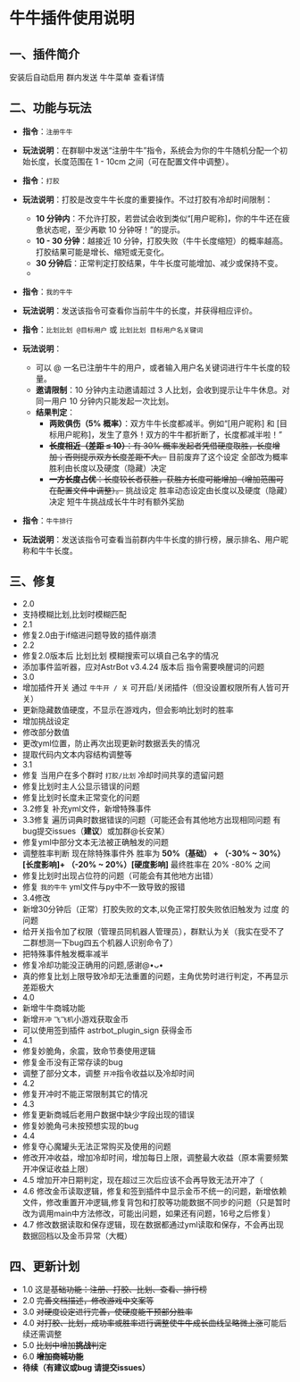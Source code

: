 # 牛牛插件使用说明

## 一、插件简介
安装后自动启用 群内发送 牛牛菜单 查看详情

## 二、功能与玩法

- **指令**：`注册牛牛`
- **玩法说明**：在群聊中发送“注册牛牛”指令，系统会为你的牛牛随机分配一个初始长度，长度范围在 1 - 10cm 之间（可在配置文件中调整）。

- **指令**：`打胶`
- **玩法说明**：打胶是改变牛牛长度的重要操作。不过打胶有冷却时间限制：
    - **10 分钟内**：不允许打胶，若尝试会收到类似“[用户昵称]，你的牛牛还在疲惫状态呢，至少再歇 10 分钟呀！”的提示。
    - **10 - 30 分钟**：越接近 10 分钟，打胶失败（牛牛长度缩短）的概率越高。打胶结果可能是增长、缩短或无变化。
    - **30 分钟后**：正常判定打胶结果，牛牛长度可能增加、减少或保持不变。
    - 
- **指令**：`我的牛牛`
- **玩法说明**：发送该指令可查看你当前牛牛的长度，并获得相应评价。

- **指令**：`比划比划 @目标用户` 或 `比划比划 目标用户名关键词`
- **玩法说明**：
    - 可以 @ 一名已注册牛牛的用户，或者输入用户名关键词进行牛牛长度的较量。
    - **邀请限制**：10 分钟内主动邀请超过 3 人比划，会收到提示让牛牛休息。对同一用户 10 分钟内只能发起一次比划。
    - **结果判定**：
        - **两败俱伤（5% 概率）**：双方牛牛长度都减半。例如“[用户昵称] 和 [目标用户昵称]，发生了意外！双方的牛牛都折断了，长度都减半啦！”
        - ~~**长度相近（差距 ≤ 10）**：有 30% 概率发起者凭借硬度取胜，长度增加；否则提示双方长度差距不大。~~ 目前废弃了这个设定 全部改为概率胜利由长度以及硬度（隐藏）决定
        - ~~**一方长度占优**：长度较长者获胜，获胜方长度可能增加（增加范围可在配置文件中调整）。~~ 挑战设定 胜率动态设定由长度以及硬度（隐藏）决定 短牛牛挑战成长牛牛时有额外奖励

- **指令**：`牛牛排行`
- **玩法说明**：发送该指令可查看当前群内牛牛长度的排行榜，展示排名、用户昵称和牛牛长度。

## 三、修复

- 2.0
- 支持模糊比划,比划时模糊匹配
- 2.1
- 修复2.0由于if缩进问题导致的插件崩溃
- 2.2
- 修复2.0版本后 比划比划 模糊搜索可以填自己名字的情况
- 添加事件监听器，应对AstrBot v3.4.24 版本后 指令需要唤醒词的问题
- 3.0
- 增加插件开关 通过 `牛牛开 / 关` 可开启/关闭插件（但没设置权限所有人皆可开关）
- 更新隐藏数值硬度，不显示在游戏内，但会影响比划时的胜率
- 增加挑战设定
- 修改部分数值
- 更改yml位置，防止再次出现更新时数据丢失的情况
- 提取代码内文本内容结构调整等
- 3.1
- 修复 当用户在多个群时 `打胶/比划` 冷却时间共享的遗留问题
- 修复比划时主人公显示错误的问题
- 修复比划时长度未正常变化的问题
- 3.2修复 补充yml文件，新增特殊事件
- 3.3修复 遍历词典时数据错误的问题（可能还会有其他地方出现相同问题 有bug提交issues（**建议**）或加群@长安某）
- 修复yml中部分文本无法被正确触发的问题
- 调整胜率判断 现在除特殊事件外 胜率为      **50%（基础） +  （-30% ~ 30%）[长度影响]+ （-20% ~ 20%）[硬度影响]** 最终胜率在 20% -80% 之间
- 修复比划时出现占位符的问题（可能会有其他地方出错）
- 修复 `我的牛牛` yml文件与py中不一致导致的报错
- 3.4修改
- 新增30分钟后（正常）打胶失败的文本,以免正常打胶失败依旧触发为 过度 的问题
- 给开关指令加了权限（管理员同机器人管理员），群默认为关（我实在受不了二群想测一下bug四五个机器人识别命令了）
- 把特殊事件触发概率减半
- 修复冷却功能没正确用的问题,感谢@•ᴗ•
- 真的修复比划上限导致冷却无法重置的问题，主角优势时进行判定，不再显示差距极大
- 4.0
- 新增牛牛商城功能
- 新增`开冲` `飞飞机`小游戏获取金币
- 可以使用签到插件 astrbot_plugin_sign 获得金币
- 4.1
- 修复妙脆角，余震，致命节奏使用逻辑
- 修复金币没有正常存读的bug
- 调整了部分文本，调整 `开冲`指令收益以及冷却时间
- 4.2
- 修复开冲时不能正常限制其它的情况
- 4.3
- 修复更新商城后老用户数据中缺少字段出现的错误
- 修复妙脆角弓未按预想实现的bug
- 4.4
- 修复夺心魔罐头无法正常购买及使用的问题
- 修改开冲收益，增加冷却时间，增加每日上限，调整最大收益（原本需要频繁开冲保证收益上限）
- 4.5 增加开冲日期判定，现在超过三次后应该不会再导致无法开冲了（
- 4.6 修改金币读取逻辑，修复和签到插件中显示金币不统一的问题，新增依赖文件，修改重置开冲逻辑,修复背包和打胶等功能数据不同步的问题（只是暂时改为调用main中方法修改，可能出问题，如果还有问题，16号之后修复）
- 4.7 修改数据读取和保存逻辑，现在数据都通过yml读取和保存，不会再出现数据回档以及金币异常（大概）
## 四、更新计划
- 1.0 这是~~基础功能：注册、打胶、比划、查看、排行榜~~
- 2.0 ~~完善文档描述，修改游戏中文案等~~
- 3.0 ~~对硬度设定进行完善，使硬度能干预部分胜率~~
- 4.0 ~~对打胶、比划，成功率或胜率进行调整使牛牛成长曲线呈略微上涨~~可能后续还需调整
- 5.0 ~~比划中增加**挑战**判定~~
- 6.0 ~~**增加商城功能**~~
- **待续（有建议或bug 请提交issues）**
